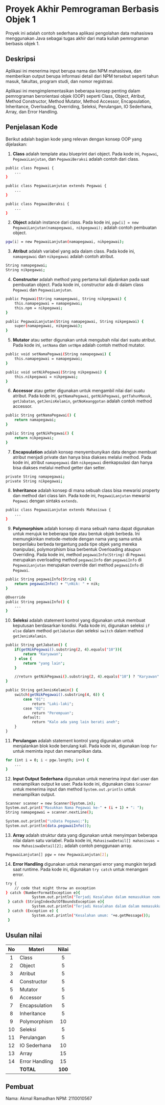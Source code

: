 # Proyek Akhir Pemrograman Berbasis Objek 1

Proyek ini adalah contoh sederhana aplikasi pengolahan data mahasiswa menggunakan Java sebagai tugas akhir dari mata kuliah pemrograman berbasis objek 1.

## Deskripsi

Aplikasi ini menerima input berupa nama dan NPM mahasiswa, dan memberikan output berupa informasi detail dari NPM tersebut seperti tahun masuk, fakultas, program studi, dan nomor registrasi.

Aplikasi ini mengimplementasikan beberapa konsep penting dalam pemrograman berorientasi objek (OOP) seperti Class, Object, Atribut, Method Constructor, Method Mutator, Method Accessor, Encapsulation, Inheritance, Overloading, Overriding, Seleksi, Perulangan, IO Sederhana, Array, dan Error Handling.

## Penjelasan Kode

Berikut adalah bagian kode yang relevan dengan konsep OOP yang dijelaskan:

1. **Class** adalah template atau blueprint dari object. Pada kode ini, `Pegawai`, `PegawaiLanjutan`, dan `PegawaiBeraksi` adalah contoh dari class.

```bash
public class Pegawai {
    ...
}

public class PegawaiLanjutan extends Pegawai {
    ...
}

public class PegawaiBeraksi {
    ...
}
```

2. **Object** adalah instance dari class. Pada kode ini, `pgw[i] = new PegawaiLanjutan(namapegawai, nikpegawai);` adalah contoh pembuatan object.

```bash
pgw[i] = new PegawaiLanjutan(namapegawai, nikpegawai);
```

3. **Atribut** adalah variabel yang ada dalam class. Pada kode ini, `namapegawai` dan `nikpegawai` adalah contoh atribut.

```bash
String namapegawai;
String nikpegawai;
```

4. **Constructor** adalah method yang pertama kali dijalankan pada saat pembuatan object. Pada kode ini, constructor ada di dalam class `Pegawai` dan `PegawaiLanjutan`.

```bash
public Pegawai(String namapegawai, String nikpegawai) {
    this.namapegawai = namapegawai;
    this.npm = nikpegawai;
}

public PegawaiLanjutan(String namapegawai, String nikpegawai) {
    super(namapegawai, nikpegawai);
}
```

5. **Mutator** atau setter digunakan untuk mengubah nilai dari suatu atribut. Pada kode ini, `setNama` dan `setNpm` adalah contoh method mutator.

```bash
public void setNamaPegawai(String namapegawai) {
    this.namapegawai = namapegawai;
}

public void setNikPegawai(String nikpegawai) {
    this.nikpegawai = nikpegawai;
}
```

6. **Accessor** atau getter digunakan untuk mengambil nilai dari suatu atribut. Pada kode ini, `getNamaPegawai`, `getNikPegawai`, `getTahunMasuk`, `getJabatan`, `getJenisKelamin`, `getNoKeanggotan` adalah contoh method accessor.

```bash
public String getNamaPegawai() {
    return namapegawai;
}

public String getNikPegawai() {
    return nikpegawai;
}
```

7. **Encapsulation** adalah konsep menyembunyikan data dengan membuat atribut menjadi private dan hanya bisa diakses melalui method. Pada kode ini, atribut `namapegawai` dan `nikpegawai` dienkapsulasi dan hanya bisa diakses melalui method getter dan setter.

```bash
private String namapegawai;
private String nikpegawai;
```

8. **Inheritance** adalah konsep di mana sebuah class bisa mewarisi property dan method dari class lain. Pada kode ini, `PegawaiLanjutan` mewarisi `Pegawai` dengan sintaks `extends`.

```bash
public class PegawaiLanjutan extends Mahasiswa {
    ...
}
```

9. **Polymorphism** adalah konsep di mana sebuah nama dapat digunakan untuk merujuk ke beberapa tipe atau bentuk objek berbeda. Ini memungkinkan metode-metode dengan nama yang sama untuk berperilaku berbeda tergantung pada tipe objek yang mereka manipulasi, polymorphism bisa berbentuk Overloading ataupun Overriding. Pada kode ini, method `pegawaiInfo(String)` di `Pegawai` merupakan overloading method `pegawaiInfo` dan `pegawaiInfo` di `PegawaiLanjutan` merupakan override dari method `pegawaiInfo` di `Pegawai`.

```bash
public String pegawaiInfo(String nik) {
    return pegawaiInfo() + "\nNik: " + nik;
}

@Override
public String pegawaiInfo() {
    ...
}
```

10. **Seleksi** adalah statement kontrol yang digunakan untuk membuat keputusan berdasarkan kondisi. Pada kode ini, digunakan seleksi `if else` dalam method `getJabatan` dan seleksi `switch` dalam method `getJenisKelamin`.

```bash
public String getJabatan() {
    if(getNikPegawai().substring(2, 4).equals("10")){
        return "Karyawan";
    } else {
        return "yang lain";
    }

    //return getNikPegawai().substring(2, 4).equals("10") ? "Karyawan" : "yang lain";
}

public String getJenisKelamin() {
    switch(getNikPegawai().substring(4, 6)) {
        case "01":
            return "Laki-laki";
        case "02":
            return "Perempuan";
        default:
            return "Kalo ada yang lain berati aneh";
    }
}
```

11. **Perulangan** adalah statement kontrol yang digunakan untuk menjalankan blok kode berulang kali. Pada kode ini, digunakan loop `for` untuk meminta input dan menampilkan data.

```bash
for (int i = 0; i < pgw.length; i++) {
    ...
}
```

12. **Input Output Sederhana** digunakan untuk menerima input dari user dan menampilkan output ke user. Pada kode ini, digunakan class `Scanner` untuk menerima input dan method `System.out.println` untuk menampilkan output.

```bash
Scanner scanner = new Scanner(System.in);
System.out.print("Masukkan Nama Pegawai ke-" + (i + 1) + ": ");
String namapegawai = scanner.nextLine();

System.out.println("\nData Pegawai:");
System.out.println(data.pegawaiInfo());
```

13. **Array** adalah struktur data yang digunakan untuk menyimpan beberapa nilai dalam satu variabel. Pada kode ini, `MahasiswaDetail[] mahasiswas = new MahasiswaDetail[2];` adalah contoh penggunaan array.

```bash
PegawaiLanjutan[] pgw = new PegawaiLanjutan[2];
```

14. **Error Handling** digunakan untuk menangani error yang mungkin terjadi saat runtime. Pada kode ini, digunakan `try catch` untuk menangani error.

```bash
try {
    // code that might throw an exception
} catch (NumberFormatException e){
            System.out.println("Terjadi Kesalahan dalam memasukkan nomor: "+e.getMessage());
 } catch (StringIndexOutOfBoundsException e){
            System.out.println("Terjadi Kesalahan dalam dalam memasukkan nik: "+e.getMessage());
 } catch (Exception e) {
            System.out.println("Kesalahan umum: "+e.getMessage());
 }
```

## Usulan nilai

| No  | Materi         |  Nilai  |
| :-: | -------------- | :-----: |
|  1  | Class          |    5    |
|  2  | Object         |    5    |
|  3  | Atribut        |    5    |
|  4  | Constructor    |    5    |
|  5  | Mutator        |    5    |
|  6  | Accessor       |    5    |
|  7  | Encapsulation  |    5    |
|  8  | Inheritance    |    5    |
|  9  | Polymorphism   |   10    |
| 10  | Seleksi        |    5    |
| 11  | Perulangan     |    5    |
| 12  | IO Sederhana   |   10    |
| 13  | Array          |   15    |
| 14  | Error Handling |   15    |
|     | **TOTAL**      | **100** |

## Pembuat

Nama: Akmal Ramadhan
NPM: 2110010567
